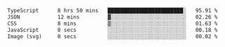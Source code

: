 <!--START_SECTION:waka-->

```txt
TypeScript      8 hrs 50 mins   ████████████████████████░   95.91 %
JSON            12 mins         ▓░░░░░░░░░░░░░░░░░░░░░░░░   02.26 %
CSS             8 mins          ▒░░░░░░░░░░░░░░░░░░░░░░░░   01.63 %
JavaScript      0 secs          ░░░░░░░░░░░░░░░░░░░░░░░░░   00.18 %
Image (svg)     0 secs          ░░░░░░░░░░░░░░░░░░░░░░░░░   00.02 %
```

<!--END_SECTION:waka-->
